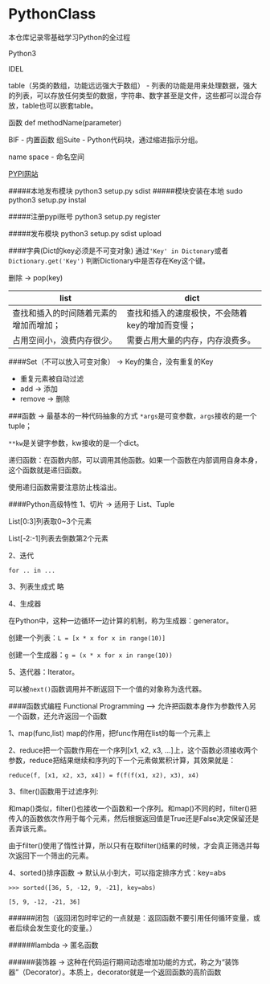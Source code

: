 # PythonClass
本仓库记录零基础学习Python的全过程

Python3

IDEL

table（另类的数组，功能远远强大于数组） - 列表的功能是用来处理数据，强大的列表，可以存放任何类型的数据，字符串、数字甚至是文件，这些都可以混合存放，table也可以嵌套table。

函数 def methodName(parameter)

BIF - 内置函数
组Suite - Python代码块，通过缩进指示分组。

name space - 命名空间

[PYPI网站](http://pypi.python.org)

#####本地发布模块
python3 setup.py sdist
#####模块安装在本地
sudo python3 setup.py instal

#####注册pypi账号
python3 setup.py register

#####发布模块
python3 setup.py sdist upload


####字典(Dict的key必须是不可变对象)
通过```'Key' in Dictonary```或者```Dictionary.get('Key')``` 判断Dictionary中是否存在Key这个键。

删除 -> pop(key)


|   list  |   dict   |
| ----    | ------   |
|查找和插入的时间随着元素的增加而增加；|查找和插入的速度极快，不会随着key的增加而变慢；|
| 占用空间小，浪费内存很少。| 需要占用大量的内存，内存浪费多。|


####Set（不可以放入可变对象） -> Key的集合，没有重复的Key
* 重复元素被自动过滤
* add -> 添加
* remove -> 删除


###函数 -> 最基本的一种代码抽象的方式
```*args```是可变参数，```args```接收的是一个tuple；

```**kw```是关键字参数，kw接收的是一个dict。

递归函数：在函数内部，可以调用其他函数。如果一个函数在内部调用自身本身，这个函数就是递归函数。

使用递归函数需要注意防止栈溢出。

####Python高级特性
1、切片 -> 适用于 List、Tuple

List[0:3]列表取0~3个元素

List[-2:-1]列表去倒数第2个元素

2、迭代

```for .. in ...```

3、列表生成式
略

4、生成器

在Python中，这种一边循环一边计算的机制，称为生成器：generator。

创建一个列表：```L = [x * x for x in range(10)]```

创建一个生成器：```g = (x * x for x in range(10))```

5、迭代器：Iterator。

可以被```next()```函数调用并不断返回下一个值的对象称为迭代器。


####函数式编程 Functional Programming --> 允许把函数本身作为参数传入另一个函数，还允许返回一个函数

1、map(func,list) 
map的作用，把func作用在list的每一个元素上

2、reduce把一个函数作用在一个序列[x1, x2, x3, ...]上，这个函数必须接收两个参数，reduce把结果继续和序列的下一个元素做累积计算，其效果就是：

```reduce(f, [x1, x2, x3, x4]) = f(f(f(x1, x2), x3), x4)```

3、filter()函数用于过滤序列:

和map()类似，filter()也接收一个函数和一个序列。和map()不同的时，filter()把传入的函数依次作用于每个元素，然后根据返回值是True还是False决定保留还是丢弃该元素。

由于filter()使用了惰性计算，所以只有在取filter()结果的时候，才会真正筛选并每次返回下一个筛出的元素。

4、sorted()排序函数 -> 默认从小到大，可以指定排序方式：key=abs

```
>>> sorted([36, 5, -12, 9, -21], key=abs)  

[5, 9, -12, -21, 36]

```

######闭包（返回闭包时牢记的一点就是：返回函数不要引用任何循环变量，或者后续会发生变化的变量。）

######lambda -> 匿名函数

######装饰器 -> 这种在代码运行期间动态增加功能的方式，称之为“装饰器”（Decorator）。本质上，decorator就是一个返回函数的高阶函数






